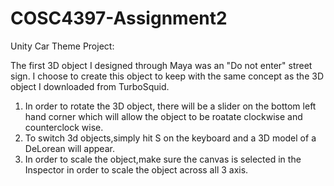 # COSC4397-Assignment2

Unity Car Theme Project:

The first 3D object I designed through Maya was an "Do not enter" street sign. I choose to create this object to keep with the same concept as the 3D object I downloaded from TurboSquid. 
1) In order to rotate the 3D object, there will be a slider on the bottom left hand corner which will allow the object to be roatate clockwise and counterclock wise.
2) To switch 3d objects,simply hit S on the keyboard and a 3D model of a DeLorean will appear.
3) In order to scale the object,make sure the canvas is selected in the Inspector in order to scale the object across all 3 axis.

